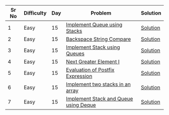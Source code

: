 | Sr No | Difficulty | Day | Problem                                                                                                                                                                                                            | Solution                                                |
| ----- | ---------- | --- | ------------------------------------------------------------------------------------------------------------------------------------------------------------------------------------------------------------------ | ------------------------------------------------------- |
| 1     | Easy       | 15  | [Implement Queue using Stacks](https://leetcode.com/problems/implement-queue-using-stacks/)                                                                                                                        | [Solution](./Easy/Implement_Queue_using_Stacks.cpp)     |
| 2     | Easy       | 15  | [Backspace String Compare](https://leetcode.com/problems/backspace-string-compare/)                                                                                                                                | [Solution](./Easy/Backspace_String_Compare.cpp)         |
| 3     | Easy       | 15  | [Implement Stack using Queues](https://leetcode.com/problems/implement-stack-using-queues/)                                                                                                                        | [Solution](./Easy/Ima)                                  |
| 4     | Easy       | 15  | [Next Greater Element I](https://leetcode.com/problems/next-greater-element-i/)                                                                                                                                    | [Solution](./Easy/Next_Greater_Element_I.cpp)           |
| 5     | Easy       | 15  | [Evaluation of Postfix Expression ](https://practice.geeksforgeeks.org/problems/evaluation-of-postfix-expression1735/1?utm_source=geeksforgeeks&utm_medium=article_practice_tab&utm_campaign=article_practice_tab) | [Solution](./Easy/Evaluation_of_Postfix_Expression.cpp) |
| 6     | Easy       | 15  | [Implement two stacks in an array ](https://practice.geeksforgeeks.org/problems/implement-two-stacks-in-an-array/1?utm_source=geeksforgeeks&utm_medium=article_practice_tab&utm_campaign=article_practice_tab)     | [Solution](./Easy/Implement_two_stacks_in_an_array.cpp) |
| 7     | Easy       | 15  | [Implement Stack and Queue using Deque]()                                                                                                                                                                                                               | [Solution]()                                            |
